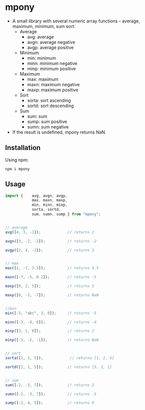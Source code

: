 # mpony
* A small library with several numeric array functions - average, maximum, minimum, sum sort:
    * Average
        * avg: average
        * avgn: average negative
        * avgp: average positive
    * Minimum
        * min: minimum
        * minn: minimum negative
        * minp: minimum positive
    * Maximum
        * max: maximum
        * maxn: maximum negative
        * maxp: maximum positive
    * Sort
        * sorta: sort ascending
        * sortd: sort descending
    * Sum
        * sum: sum
        * sump: sum positive
        * sumn: sum negative
* If the result is undefined, mpony returns NaN.

## Installation
Using npm:
```
npm i mpony
```

## Usage
```Typescript
import {    avg, avgn, avgp, 
            max, maxn, maxp, 
            min, minn, minp, 
            sorta, sortd,
            sum, sumn, sump } from "mpony";


// average
avg([4, 3, -1]);            // returns 2

avgn([3, -2, -2]);          // returns -2

avgp([2, 4, -2]);           // returns 3


// max
max([2, -7, 3.5]);          // returns 3.5

maxn([-7, -5, 0.2]);        // returns -5

maxp([0, 2, 5]);            // returns 5

maxp([0, -3, -7]);          // returns NaN


//min
min([-5, "abc", 3, 0]);     // returns -5

minn([-3, -4, 0]);          // returns -4

minp([3, 2, 0]);            // returns 2

minp([-3, -2, -1]);         // returns NaN


// sort
sorta([2, 1, 5]);            // returns [1, 2, 5]

sortd([2, 1, 5]);           // returns [5, 2, 1]


// sum
sum([-2, -3, 7]);           // returns 2

sumn([-2, -3, 7]);          // returns -5

sump([-2, 4, 5]);           // returns 9
```